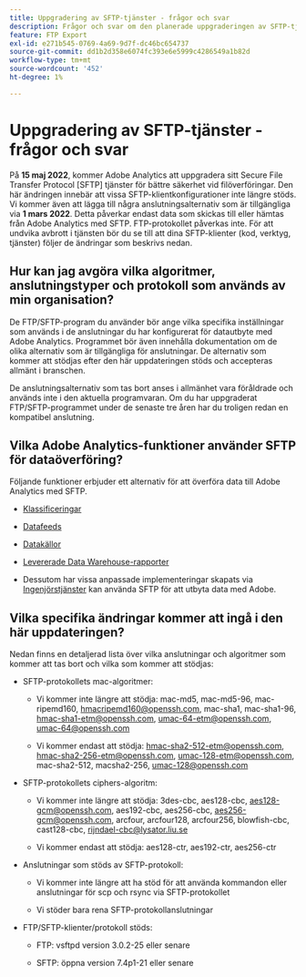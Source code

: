 ```yaml
---
title: Uppgradering av SFTP-tjänster - frågor och svar
description: Frågor och svar om den planerade uppgraderingen av SFTP-tjänster i maj 2022.
feature: FTP Export
exl-id: e271b545-0769-4a69-9d7f-dc46bc654737
source-git-commit: dd1b2d358e6074fc393e6e5999c4286549a1b82d
workflow-type: tm+mt
source-wordcount: '452'
ht-degree: 1%

---
```


# Uppgradering av SFTP-tjänster - frågor och svar

På **15 maj 2022**, kommer Adobe Analytics att uppgradera sitt Secure File Transfer Protocol [SFTP] tjänster för bättre säkerhet vid filöverföringar. Den här ändringen innebär att vissa SFTP-klientkonfigurationer inte längre stöds. Vi kommer även att lägga till några anslutningsalternativ som är tillgängliga via **1 mars 2022**. Detta påverkar endast data som skickas till eller hämtas från Adobe Analytics med SFTP. FTP-protokollet påverkas inte. För att undvika avbrott i tjänsten bör du se till att dina SFTP-klienter (kod, verktyg, tjänster) följer de ändringar som beskrivs nedan.

## Hur kan jag avgöra vilka algoritmer, anslutningstyper och protokoll som används av min organisation?

De FTP/SFTP-program du använder bör ange vilka specifika inställningar som används i de anslutningar du har konfigurerat för datautbyte med Adobe Analytics. Programmet bör även innehålla dokumentation om de olika alternativ som är tillgängliga för anslutningar. De alternativ som kommer att stödjas efter den här uppdateringen stöds och accepteras allmänt i branschen.

De anslutningsalternativ som tas bort anses i allmänhet vara föråldrade och används inte i den aktuella programvaran. Om du har uppgraderat FTP/SFTP-programmet under de senaste tre åren har du troligen redan en kompatibel anslutning.

## Vilka Adobe Analytics-funktioner använder SFTP för dataöverföring?

Följande funktioner erbjuder ett alternativ för att överföra data till Adobe Analytics med SFTP.

* [Klassificeringar](https://experienceleague.adobe.com/docs/analytics/export/ftp-and-sftp/set-up-ftp-accounts/ftp-saint.html)

* [Datafeeds](https://experienceleague.adobe.com/docs/analytics/export/ftp-and-sftp/set-up-ftp-accounts/ftp-datafeeds.html)

* [Datakällor](https://experienceleague.adobe.com/docs/analytics/export/ftp-and-sftp/set-up-ftp-accounts/ftp-datasources.html)

* [Levererade Data Warehouse-rapporter](https://experienceleague.adobe.com/docs/analytics/export/ftp-and-sftp/set-up-ftp-accounts/ftp-dw-reports.html)

* Dessutom har vissa anpassade implementeringar skapats via [Ingenjörstjänster](https://experienceleague.adobe.com/docs/analytics/export/ftp-and-sftp/set-up-ftp-accounts/ftp-eng-services.html) kan använda SFTP för att utbyta data med Adobe.

## Vilka specifika ändringar kommer att ingå i den här uppdateringen?

Nedan finns en detaljerad lista över vilka anslutningar och algoritmer som kommer att tas bort och vilka som kommer att stödjas:

* SFTP-protokollets mac-algoritmer:

   * Vi kommer inte längre att stödja: mac-md5, mac-md5-96, mac-ripemd160, hmacripemd160@openssh.com, mac-sha1, mac-sha1-96, hmac-sha1-etm@openssh.com, umac-64-etm@openssh.com, umac-64@openssh.com

   * Vi kommer endast att stödja: hmac-sha2-512-etm@openssh.com, hmac-sha2-256-etm@openssh.com, umac-128-etm@openssh.com, mac-sha2-512, macsha2-256, umac-128@openssh.com

* SFTP-protokollets ciphers-algoritm:

   * Vi kommer inte längre att stödja: 3des-cbc, aes128-cbc, aes128-gcm@openssh.com, aes192-cbc, aes256-cbc, aes256-gcm@openssh.com, arcfour, arcfour128, arcfour256, blowfish-cbc, cast128-cbc, rijndael-cbc@lysator.liu.se

   * Vi kommer endast att stödja: aes128-ctr, aes192-ctr, aes256-ctr

* Anslutningar som stöds av SFTP-protokoll:

   * Vi kommer inte längre att ha stöd för att använda kommandon eller anslutningar för scp och rsync via SFTP-protokollet

   * Vi stöder bara rena SFTP-protokollanslutningar

* FTP/SFTP-klienter/protokoll stöds:

   * FTP: vsftpd version 3.0.2-25 eller senare

   * SFTP: öppna version 7.4p1-21 eller senare
